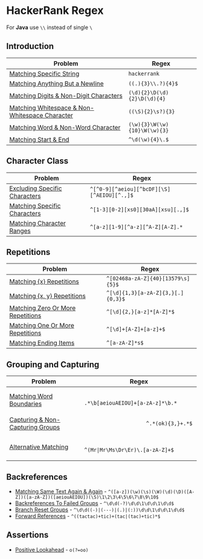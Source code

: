 # HackerRank Regex
For **Java** use `\\` instead of single `\`
 
## Introduction
| Problem | Regex |
| ------- | ----- |
| [Matching Specific String](https://www.hackerrank.com/challenges/matching-specific-string/problem) | `hackerrank` |
| [Matching Anything But a Newline](https://www.hackerrank.com/challenges/matching-anything-but-new-line/problem) | `((.){3}\\.?){4}$` |
| [Matching Digits & Non-Digit Characters](https://www.hackerrank.com/challenges/matching-digits-non-digit-character/problem) | `(\d){2}\D(\d){2}\D(\d){4}` |
| [Matching Whitespace & Non-Whitespace Character](https://www.hackerrank.com/challenges/matching-whitespace-non-whitespace-character/problem) | `((\S){2}\s?){3}` |
| [Matching Word & Non-Word Character](https://www.hackerrank.com/challenges/matching-word-non-word/problem) | `(\w){3}\W(\w){10}\W(\w){3}` |
| [Matching Start & End](https://www.hackerrank.com/challenges/matching-start-end/problem) | `^\d(\w){4}\.$` |

## Character Class
| Problem | Regex |
| ------- | ----- |
| [Excluding Specific Characters](https://www.hackerrank.com/challenges/excluding-specific-characters/problem) | `^[^0-9][^aeiou][^bcDF][\S][^AEIOU][^.,]$` |
| [Matching Specific Characters](https://www.hackerrank.com/challenges/matching-specific-characters/problem) | `^[1-3][0-2][xs0][30aA][xsu][.,]$` |
| [Matching Character Ranges](https://www.hackerrank.com/challenges/matching-range-of-characters/problem) | `^[a-z][1-9][^a-z][^A-Z][A-Z].*` |

## Repetitions
| Problem | Regex |
| ------- | ----- |
| [Matching {x} Repetitions](https://www.hackerrank.com/challenges/matching-x-repetitions/problem) | `^[02468a-zA-Z]{40}[13579\s]{5}$` |
| [Matching {x, y} Repetitions](https://www.hackerrank.com/challenges/matching-x-y-repetitions/problem) | `^[\d]{1,3}[a-zA-Z]{3,}[.]{0,3}$` |
| [Matching Zero Or More Repetitions](https://www.hackerrank.com/challenges/matching-zero-or-more-repetitions/problem) | `^[\d]{2,}[a-z]*[A-Z]*$` |
| [Matching One Or More Repetitions](https://www.hackerrank.com/challenges/matching-one-or-more-repititions/problem) | `^[\d]+[A-Z]+[a-z]+$` |
| [Matching Ending Items](https://www.hackerrank.com/challenges/matching-ending-items/problem) | `^[a-zA-Z]*s$` |

## Grouping and Capturing

<table>
    <thead>
        <tr>
            <th>Problem</th>
            <th>Regex</th>
        </tr>
    </thead>
    <tbody>
        <tr>
            <td>
                <a href="https://www.hackerrank.com/challenges/matching-word-boundaries/problem">
                    Matching Word Boundaries
                </a>
            </td>
            <td>
                <code>
                    .*\b[aeiouAEIOU]+[a-zA-z]*\b.*
                </code>
            </td>
        </tr>
        <tr>
            <td>
                <a href="https://www.hackerrank.com/challenges/capturing-non-capturing-groups/problem">
                    Capturing & Non-Capturing Groups
                </a>
            </td>
            <td>
                <code>
                    ^.*(ok){3,}+.*$
                </code>
            </td>
        </tr>
        <tr>
            <td>
                <a href="https://www.hackerrank.com/challenges/alternative-matching/problem">
                    Alternative Matching
                </a>
            </td>
            <td>
                <code>
                    ^(Mr|Mr\Ms\Dr\Er)\.[a-zA-Z]+$
                </code>
            </td>
        </tr>
    </tbody>
</table>

## Backreferences
- [Matching Same Text Again & Again](https://www.hackerrank.com/challenges/matching-same-text-again-again/problem) - `^([a-z])(\w)(\s)(\W)(\d)(\D)([A-Z])([a-zA-Z])([aeiouAEIOU])(\S)\1\2\3\4\5\6\7\8\9\10$`
- [Backreferences To Failed Groups](https://www.hackerrank.com/challenges/backreferences-to-failed-groups/problem) - `^\d\d(-?)\d\d\1\d\d\1\d\d$`
- [Branch Reset Groups](https://www.hackerrank.com/challenges/branch-reset-groups/problem) - `^\d\d((-)|(---)|(.)|(:))\d\d\1\d\d\1\d\d$`
- [Forward References](https://www.hackerrank.com/challenges/forward-references/problem) - `^((tactac)+tic)+(tac|(tac)+tic)*$`

## Assertions
- [Positive Lookahead](https://www.hackerrank.com/challenges/positive-lookahead/problem) - `o(?=oo)`